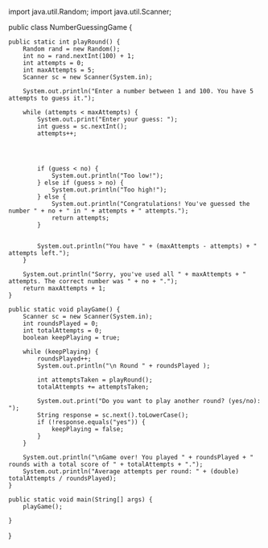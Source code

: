 
import java.util.Random;
import java.util.Scanner;

public class NumberGuessingGame {

    public static int playRound() {
        Random rand = new Random();
        int no = rand.nextInt(100) + 1;  
        int attempts = 0;
        int maxAttempts = 5;
        Scanner sc = new Scanner(System.in);
        
        System.out.println("Enter a number between 1 and 100. You have 5 attempts to guess it.");

        while (attempts < maxAttempts) {
            System.out.print("Enter your guess: ");
            int guess = sc.nextInt();
            attempts++;

          


            if (guess < no) {
                System.out.println("Too low!");
            } else if (guess > no) {
                System.out.println("Too high!");
            } else {
                System.out.println("Congratulations! You've guessed the number " + no + " in " + attempts + " attempts.");
                return attempts;
            }

         
            System.out.println("You have " + (maxAttempts - attempts) + " attempts left.");
        }

        System.out.println("Sorry, you've used all " + maxAttempts + " attempts. The correct number was " + no + ".");
        return maxAttempts + 1;  
    }

    public static void playGame() {
        Scanner sc = new Scanner(System.in);
        int roundsPlayed = 0;
        int totalAttempts = 0;
        boolean keepPlaying = true;

        while (keepPlaying) {
            roundsPlayed++;
            System.out.println("\n Round " + roundsPlayed );

            int attemptsTaken = playRound();
            totalAttempts += attemptsTaken;

            System.out.print("Do you want to play another round? (yes/no): ");
            String response = sc.next().toLowerCase();
            if (!response.equals("yes")) {
                keepPlaying = false;
            }
        }

        System.out.println("\nGame over! You played " + roundsPlayed + " rounds with a total score of " + totalAttempts + ".");
        System.out.println("Average attempts per round: " + (double) totalAttempts / roundsPlayed);
    }

    public static void main(String[] args) {
        playGame();
        
    }
}
